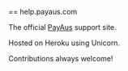 == help.payaus.com

The official [PayAus](http://www.payaus.com) support site.

Hosted on Heroku using Unicorn.

Contributions always welcome!
